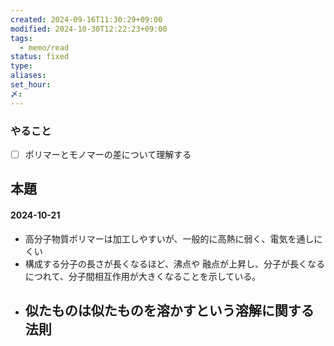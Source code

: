 ```yaml
---
created: 2024-09-16T11:30:29+09:00
modified: 2024-10-30T12:22:23+09:00
tags:
  - memo/read
status: fixed
type: 
aliases: 
set_hour: 
〆: 
---
```

### やること
- [ ] ポリマーとモノマーの差について理解する
## 本題
#### 2024-10-21
- 高分子物質ポリマーは加工しやすいが、一般的に高熱に弱く、電気を通しにくい
- 構成する分子の長さが長くなるほど、沸点や 融点が上昇し、分子が長くなるにつれて、分子間相互作用が大きくなることを示している。
- 似たものは似たものを溶かすという溶解に関する法則
	- 